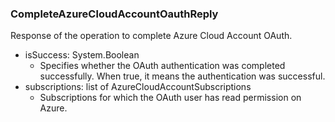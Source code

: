 ### CompleteAzureCloudAccountOauthReply
Response of the operation to complete Azure Cloud Account OAuth.

- isSuccess: System.Boolean
  - Specifies whether the OAuth authentication was completed successfully. When true, it means the authentication was successful.
- subscriptions: list of AzureCloudAccountSubscriptions
  - Subscriptions for which the OAuth user has read permission on Azure.

